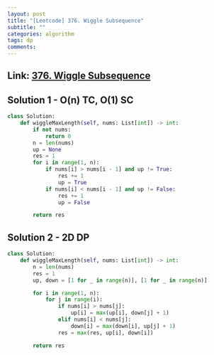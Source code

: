 ```yaml
---
layout: post
title: "[Leetcode] 376. Wiggle Subsequence"
subtitle: ""
categories: algorithm
tags: dp
comments:
---
```


## Link: [376. Wiggle Subsequence](https://leetcode.com/problems/wiggle-subsequence/description/)

## Solution 1 - O(n) TC, O(1) SC

```py
class Solution:
    def wiggleMaxLength(self, nums: List[int]) -> int:
        if not nums:
            return 0
        n = len(nums)
        up = None
        res = 1
        for i in range(1, n):
            if nums[i] > nums[i - 1] and up != True:
                res += 1
                up = True
            if nums[i] < nums[i - 1] and up != False:
                res += 1
                up = False

        return res

```

## Solution 2 - 2D DP

```py
class Solution:
    def wiggleMaxLength(self, nums: List[int]) -> int:
        n = len(nums)
        res = 1
        up, down = [1 for _ in range(n)], [1 for _ in range(n)]

        for i in range(1, n):
            for j in range(i):
                if nums[i] > nums[j]:
                    up[i] = max(up[i], down[j] + 1)
                elif nums[i] < nums[j]:
                    down[i] = max(down[i], up[j] + 1)
                res = max(res, up[i], down[i])

        return res
```
